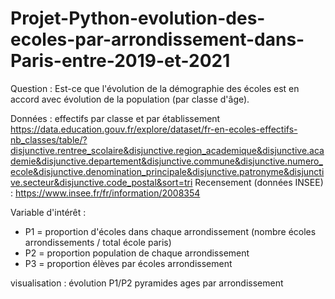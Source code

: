 # Projet-Python-evolution-des-ecoles-par-arrondissement-dans-Paris-entre-2019-et-2021
Question : Est-ce que l'évolution de la démographie des écoles est en accord avec évolution de la population (par classe d'âge).

Données :
effectifs par classe et par établissement https://data.education.gouv.fr/explore/dataset/fr-en-ecoles-effectifs-nb_classes/table/?disjunctive.rentree_scolaire&disjunctive.region_academique&disjunctive.academie&disjunctive.departement&disjunctive.commune&disjunctive.numero_ecole&disjunctive.denomination_principale&disjunctive.patronyme&disjunctive.secteur&disjunctive.code_postal&sort=tri
Recensement (données INSEE) : https://www.insee.fr/fr/information/2008354

Variable d'intérêt :
- P1 = proportion d'écoles dans chaque arrondissement (nombre écoles arrondissements / total école paris)
- P2 = proportion population de chaque arrondissement 
- P3 = proportion élèves par écoles arrondissement 

visualisation : évolution P1/P2
pyramides ages par arrondissement 
